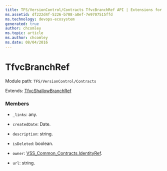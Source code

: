 ```yaml
---
title: TFS/VersionControl/Contracts TfvcBranchRef API | Extensions for Azure DevOps Services
ms.assetid: df222d4f-5226-b708-a8ef-7e9707515ffd
ms.technology: devops-ecosystem
generated: true
author: chcomley
ms.topic: article
ms.author: chcomley
ms.date: 08/04/2016
---
```


# TfvcBranchRef

Module path: `TFS/VersionControl/Contracts`

Extends: [TfvcShallowBranchRef](../../../TFS/VersionControl/Contracts/TfvcShallowBranchRef.md)

### Members

- `_links`: any.

- `createdDate`: Date.

- `description`: string.

- `isDeleted`: boolean.

- `owner`: [VSS_Common_Contracts.IdentityRef](../../../VSS/WebApi/Contracts/IdentityRef.md).

- `url`: string.
